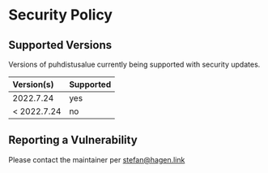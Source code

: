 # Security Policy

## Supported Versions

Versions of puhdistusalue currently being supported with security updates.

| Version(s)   | Supported |
|:------------ |:--------- |
| 2022.7.24    | yes       |
| < 2022.7.24  | no        |

## Reporting a Vulnerability

Please contact the maintainer per stefan@hagen.link
